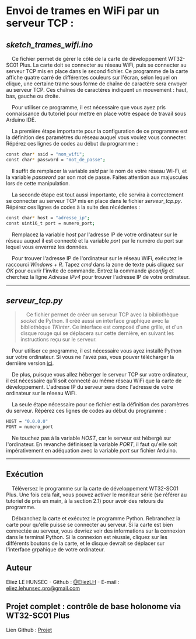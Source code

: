 # Envoi de trames en WiFi par un serveur TCP : 

## *sketch_trames_wifi.ino*

&nbsp;&nbsp;&nbsp;&nbsp;Ce fichier permet de gérer le côté de la carte de développement WT32-SC01 Plus. La carte doit se connecter au réseau WiFi, puis se connecter au serveur TCP mis en place dans le second fichier. Ce programme de la carte affiche quatre carré de différentes couleurs sur l'écran, selon lequel on clique, une certaine trame sous forme de chaîne de caractère sera envoyer au serveur TCP. Ces chaînes de caractères indiquent un mouvement : haut, bas, gauche ou droite.

&nbsp;&nbsp;&nbsp;&nbsp;Pour utiliser ce programme, il est nécessaire que vous ayez pris connaissance du tutoriel pour mettre en place votre espace de travail sous Arduino IDE.

&nbsp;&nbsp;&nbsp;&nbsp;La première étape importante pour la configuration de ce programme est la définition des paramètres du réseau auquel vous voulez vous connecter. Répérez ces lignes de codes au début du programme :

<!-- Syntaxe pour un affichage de type : éditeur de code -->
```bash
const char* ssid = "nom_wifi";
const char* password = "mot_de_passe";
```

&nbsp;&nbsp;&nbsp;&nbsp;Il suffit de remplacer la variable *ssid* par le nom de votre réseau Wi-Fi, et la variable *password* par son mot de passe. Faites attention aux majuscules lors de cette manipulation.

&nbsp;&nbsp;&nbsp;&nbsp;La seconde étape est tout aussi importante, elle servira à correctement se connecter au serveur TCP mis en place dans le fichier *serveur_tcp.py*. Répérez ces lignes de codes à la suite des récédentes :

```bash
const char* host = "adresse_ip";
const uint16_t port = numero_port;
```

&nbsp;&nbsp;&nbsp;&nbsp;Remplacez la variable *host* par l'adresse IP de votre ordinateur sur le réseau auquel il est connecté et la variable *port* par le numéro du port sur lequel vous enverrez les données.

&nbsp;&nbsp;&nbsp;&nbsp;Pour trouver l'adresse IP de l'ordinateur sur le réseau WiFi, exécutez le raccourci *Windows + R*. Tapez *cmd* dans la zone de texte puis cliquez sur *OK* pour ouvrir l'invite de commande. Entrez la commande *ipconfig* et cherchez la ligne *Adresse IPv4* pour trouver l'adresse IP de votre ordinateur.

---
## *serveur_tcp.py*

> &nbsp;&nbsp;&nbsp;&nbsp;Ce fichier permet de créer un serveur TCP avec la bibliothèque *socket* de Python. Il créé aussi un interface graphique avec la bibliothèque *TKinter*. Ce interface est composé d'une grille, et d'un disque rouge qui se déplacera sur cette dernière, en suivant les instructions reçu sur le serveur.

&nbsp;&nbsp;&nbsp;&nbsp;Pour utiliser ce programme, il est nécessaire vous ayez installé Python sur votre ordinateur. Si vous ne l'avez pas, vous pouver télécharger la dernière version [ici](https://www.python.org/downloads/).

&nbsp;&nbsp;&nbsp;&nbsp;De plus, puisque vous allez héberger le serveur TCP sur votre ordinateur, il est nécessaire qu'il soit connecté au même réseau WiFi que la carte de développement. L'adresse IP du serveur sera donc l'adresse de votre ordinateur sur le réseau WiFi.

&nbsp;&nbsp;&nbsp;&nbsp;La seule étape nécessaire pour ce fichier est la définition des paramètres du serveur. Répérez ces lignes de codes au début du programme :

```bash
HOST = "0.0.0.0"
PORT = numero_port
```

&nbsp;&nbsp;&nbsp;&nbsp;Ne touchez pas à la variable *HOST*, car le serveur est hébergé sur l'ordinateur. En revanche définissez la variable *PORT*, il faut qu'elle soit impérativement en adéquation avec la variable *port* sur fichier Arduino.

---

## Exécution

&nbsp;&nbsp;&nbsp;&nbsp;Téléversez le programme sur la carte de développement WT32-SC01 Plus. Une fois cela fait, vous pouvez activer le moniteur série (se référer au tutoriel de pris en main, à la section 2.1) pour avoir des retours du programme.

&nbsp;&nbsp;&nbsp;&nbsp;Débranchez la carte et exécutez le programme Python. Rebranchez la carte pour qu'elle puisse se connecter au serveur. Si la carte est bien connectée au serveur, vous devriez voir des informations sur la connexion dans le terminal Python. Si la connexion est réussie, cliquez sur les différents boutons de la carte, et le disque devrait se déplacer sur l'interface grpahique de votre ordinateur.

<!-- À adapter selon le/les auteur/auteurs -->
## Auteur
Eliez LE HUNSEC - Github : [@EliezLH](https://github.com/EliezLH) - E-mail : eliez.lehunsec.pro@gmail.com


<!-- NE PAS TOUCHER -->
## Projet complet : contrôle de base holonome via WT32-SC01 Plus

Lien Github : [Projet](https://github.com/Naellll/Controle-de-base-holonome-via-WT32-SC01-Plus)